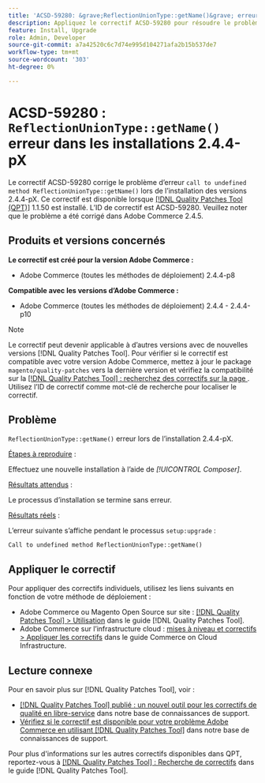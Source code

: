 ```yaml
---
title: 'ACSD-59280: &grave;ReflectionUnionType::getName()&grave; erreur dans les installations 2.4.4-pX'
description: Appliquez le correctif ACSD-59280 pour résoudre le problème Adobe Commerce où l’erreur "call to undefined method ReflectionUnionType::getName()" survient lors de l’installation des versions 2.4.4-pX.
feature: Install, Upgrade
role: Admin, Developer
source-git-commit: a7a42520c6c7d74e995d104271afa2b15b537de7
workflow-type: tm+mt
source-wordcount: '303'
ht-degree: 0%

---
```


# ACSD-59280 : `ReflectionUnionType::getName()` erreur dans les installations 2.4.4-pX

Le correctif ACSD-59280 corrige le problème d’erreur `call to undefined method ReflectionUnionType::getName()` lors de l’installation des versions 2.4.4-pX. Ce correctif est disponible lorsque [[!DNL Quality Patches Tool (QPT)]](/help/announcements/adobe-commerce-announcements/magento-quality-patches-released-new-tool-to-self-serve-quality-patches.md) 1.1.50 est installé. L’ID de correctif est ACSD-59280. Veuillez noter que le problème a été corrigé dans Adobe Commerce 2.4.5.

## Produits et versions concernés

**Le correctif est créé pour la version Adobe Commerce :**

* Adobe Commerce (toutes les méthodes de déploiement) 2.4.4-p8

**Compatible avec les versions d’Adobe Commerce :**

* Adobe Commerce (toutes les méthodes de déploiement) 2.4.4 - 2.4.4-p10

>[!NOTE]
>
>Le correctif peut devenir applicable à d’autres versions avec de nouvelles versions [!DNL Quality Patches Tool]. Pour vérifier si le correctif est compatible avec votre version Adobe Commerce, mettez à jour le package `magento/quality-patches` vers la dernière version et vérifiez la compatibilité sur la [[!DNL Quality Patches Tool] : recherchez des correctifs sur la page ](https://experienceleague.adobe.com/tools/commerce-quality-patches/index.html). Utilisez l’ID de correctif comme mot-clé de recherche pour localiser le correctif.

## Problème

`ReflectionUnionType::getName()` erreur lors de l’installation 2.4.4-pX.

<u>Étapes à reproduire</u> :

Effectuez une nouvelle installation à l’aide de *[!UICONTROL Composer]*.

<u>Résultats attendus</u> :

Le processus d’installation se termine sans erreur.

<u>Résultats réels</u> :

L’erreur suivante s’affiche pendant le processus `setup:upgrade` :

`Call to undefined method ReflectionUnionType::getName()`

## Appliquer le correctif

Pour appliquer des correctifs individuels, utilisez les liens suivants en fonction de votre méthode de déploiement :

* Adobe Commerce ou Magento Open Source sur site : [[!DNL Quality Patches Tool] > Utilisation](https://experienceleague.adobe.com/docs/commerce-operations/tools/quality-patches-tool/usage.html) dans le guide [!DNL Quality Patches Tool].
* Adobe Commerce sur l’infrastructure cloud : [mises à niveau et correctifs > Appliquer les correctifs](https://experienceleague.adobe.com/docs/commerce-cloud-service/user-guide/develop/upgrade/apply-patches.html) dans le guide Commerce on Cloud Infrastructure.

## Lecture connexe

Pour en savoir plus sur [!DNL Quality Patches Tool], voir :

* [[!DNL Quality Patches Tool] publié : un nouvel outil pour les correctifs de qualité en libre-service](/help/announcements/adobe-commerce-announcements/magento-quality-patches-released-new-tool-to-self-serve-quality-patches.md) dans notre base de connaissances de support.
* [Vérifiez si le correctif est disponible pour votre problème Adobe Commerce en utilisant  [!DNL Quality Patches Tool]](/help/support-tools/patches-available-in-qpt-tool/check-patch-for-magento-issue-with-magento-quality-patches.md) dans notre base de connaissances de support.

Pour plus d&#39;informations sur les autres correctifs disponibles dans QPT, reportez-vous à [[!DNL Quality Patches Tool] : Recherche de correctifs](https://experienceleague.adobe.com/tools/commerce-quality-patches/index.html) dans le guide [!DNL Quality Patches Tool].
